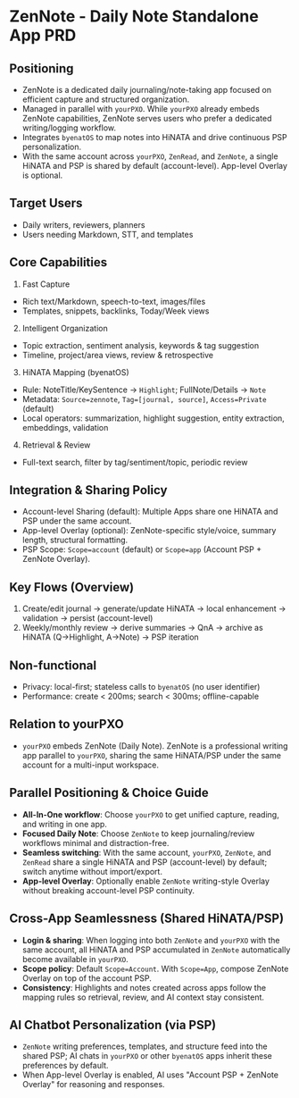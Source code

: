 # ZenNote - Daily Note Standalone App PRD

## Positioning
- ZenNote is a dedicated daily journaling/note-taking app focused on efficient capture and structured organization.
- Managed in parallel with `yourPXO`. While `yourPXO` already embeds ZenNote capabilities, ZenNote serves users who prefer a dedicated writing/logging workflow.
- Integrates `byenatOS` to map notes into HiNATA and drive continuous PSP personalization.
- With the same account across `yourPXO`, `ZenRead`, and `ZenNote`, a single HiNATA and PSP is shared by default (account-level). App-level Overlay is optional.

## Target Users
- Daily writers, reviewers, planners
- Users needing Markdown, STT, and templates

## Core Capabilities
1) Fast Capture
- Rich text/Markdown, speech-to-text, images/files
- Templates, snippets, backlinks, Today/Week views

2) Intelligent Organization
- Topic extraction, sentiment analysis, keywords & tag suggestion
- Timeline, project/area views, review & retrospective

3) HiNATA Mapping (byenatOS)
- Rule: NoteTitle/KeySentence → `Highlight`; FullNote/Details → `Note`
- Metadata: `Source=zennote`, `Tag=[journal, source]`, `Access=Private` (default)
- Local operators: summarization, highlight suggestion, entity extraction, embeddings, validation

4) Retrieval & Review
- Full-text search, filter by tag/sentiment/topic, periodic review

## Integration & Sharing Policy
- Account-level Sharing (default): Multiple Apps share one HiNATA and PSP under the same account.
- App-level Overlay (optional): ZenNote-specific style/voice, summary length, structural formatting.
- PSP Scope: `Scope=account` (default) or `Scope=app` (Account PSP + ZenNote Overlay).

## Key Flows (Overview)
1) Create/edit journal → generate/update HiNATA → local enhancement → validation → persist (account-level)
2) Weekly/monthly review → derive summaries → QnA → archive as HiNATA (Q→Highlight, A→Note) → PSP iteration

## Non-functional
- Privacy: local-first; stateless calls to `byenatOS` (no user identifier)
- Performance: create < 200ms; search < 300ms; offline-capable

## Relation to yourPXO
- `yourPXO` embeds ZenNote (Daily Note). ZenNote is a professional writing app parallel to `yourPXO`, sharing the same HiNATA/PSP under the same account for a multi-input workspace.

## Parallel Positioning & Choice Guide
- **All-In-One workflow**: Choose `yourPXO` to get unified capture, reading, and writing in one app.
- **Focused Daily Note**: Choose `ZenNote` to keep journaling/review workflows minimal and distraction-free.
- **Seamless switching**: With the same account, `yourPXO`, `ZenNote`, and `ZenRead` share a single HiNATA and PSP (account-level) by default; switch anytime without import/export.
- **App-level Overlay**: Optionally enable `ZenNote` writing-style Overlay without breaking account-level PSP continuity.

## Cross-App Seamlessness (Shared HiNATA/PSP)
- **Login & sharing**: When logging into both `ZenNote` and `yourPXO` with the same account, all HiNATA and PSP accumulated in `ZenNote` automatically become available in `yourPXO`.
- **Scope policy**: Default `Scope=Account`. With `Scope=App`, compose ZenNote Overlay on top of the account PSP.
- **Consistency**: Highlights and notes created across apps follow the mapping rules so retrieval, review, and AI context stay consistent.

## AI Chatbot Personalization (via PSP)
- `ZenNote` writing preferences, templates, and structure feed into the shared PSP; AI chats in `yourPXO` or other `byenatOS` apps inherit these preferences by default.
- When App-level Overlay is enabled, AI uses "Account PSP + ZenNote Overlay" for reasoning and responses.
